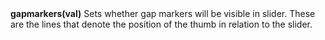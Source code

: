 <a name="gapmarkers"><h3 style="padding-top: 40px; margin-top: 40px;"></h3></a>
**gapmarkers(val)**
Sets whether gap markers will be visible in slider. These are the lines that denote the position of the thumb in relation to the slider. 

<!--UPDATE WIDGET_IN_CSOUND
    SIdent sprintf "gapmarkers(%d) ", rnd(100) < 70 ? 1 : 0
    SIdentifier strcat SIdentifier, SIdent
-->